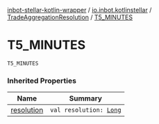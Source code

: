 [inbot-stellar-kotlin-wrapper](../../index.md) / [io.inbot.kotlinstellar](../index.md) / [TradeAggregationResolution](index.md) / [T5_MINUTES](./-t5_-m-i-n-u-t-e-s.md)

# T5_MINUTES

`T5_MINUTES`

### Inherited Properties

| Name | Summary |
|---|---|
| [resolution](resolution.md) | `val resolution: `[`Long`](https://kotlinlang.org/api/latest/jvm/stdlib/kotlin/-long/index.html) |
